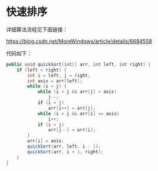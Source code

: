 # 快速排序

详细算法流程见下面链接：

[<https://blog.csdn.net/MoreWindows/article/details/6684558>](<https://blog.csdn.net/MoreWindows/article/details/6684558>)

代码如下：

```java
public void quickSort(int[] arr, int left, int right) {
    if (left < right) {
        int i = left, j = right;
        int axis = arr[left];
        while (i < j) {
            while (i < j && arr[j] > axis)
                j--;
            if (i < j)
                arr[i++] = arr[j];
            while (i < j && arr[i] <= axis)
                i++;
            if (i < j)
                arr[j--] = arr[i];
        }
        arr[i] = axis;
        quickSort(arr, left, i - 1);
        quickSort(arr, i + 1, right);
    }
}
```


